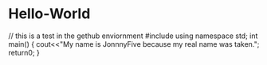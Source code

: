 # Hello-World
// this is a test in the gethub enviornment
#include<iostream>
using namespace std;
int main()
  {
  cout<<"My name is JonnnyFive because my real name was taken.";
  return0;
  }
